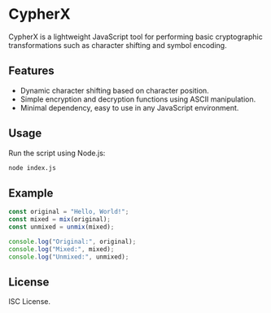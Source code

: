 # CypherX

CypherX is a lightweight JavaScript tool for performing basic cryptographic transformations such as character shifting and symbol encoding.

## Features

- Dynamic character shifting based on character position.
- Simple encryption and decryption functions using ASCII manipulation.
- Minimal dependency, easy to use in any JavaScript environment.

## Usage

Run the script using Node.js:

```bash
node index.js
```

## Example

```javascript
const original = "Hello, World!";
const mixed = mix(original);
const unmixed = unmix(mixed);

console.log("Original:", original);
console.log("Mixed:", mixed);
console.log("Unmixed:", unmixed);
```

## License

ISC License.
